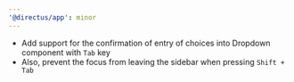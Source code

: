 ```yaml
---
'@directus/app': minor
---
```


- Add support for the confirmation of entry of choices into Dropdown component with `Tab` key
- Also, prevent the focus from leaving the sidebar when pressing `Shift + Tab`

